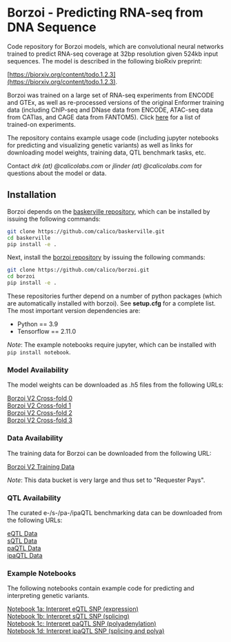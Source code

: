 <!---[![Build/Release Python Package](https://github.com/calico/github-template-python-library/actions/workflows/release-new-version.yml/badge.svg?branch=main)](https://github.com/calico/github-template-python-library/actions/workflows/release-new-version.yml)--->
<!---[![Python formatting and tests](https://github.com/calico/github-template-python-library/actions/workflows/run-tests-formatting.yml/badge.svg?branch=main)](https://github.com/calico/github-template-python-library/actions/workflows/run-tests-formatting.yml)--->
<!---[![Validate prettier formatting](https://github.com/calico/github-template-python-library/actions/workflows/check-prettier-formatting.yml/badge.svg?branch=main)](https://github.com/calico/github-template-python-library/actions/workflows/check-prettier-formatting.yml)--->

# Borzoi - Predicting RNA-seq from DNA Sequence
Code repository for Borzoi models, which are convolutional neural networks trained to predict RNA-seq coverage at 32bp resolution given 524kb input sequences. The model is described in the following bioRxiv preprint:<br/>

[https://biorxiv.org/content/todo.1.2.3](https://biorxiv.org/content/todo.1.2.3).

Borzoi was trained on a large set of RNA-seq experiments from ENCODE and GTEx, as well as re-processed versions of the original Enformer training data (including ChIP-seq and DNase data from ENCODE, ATAC-seq data from CATlas, and CAGE data from FANTOM5). Click [here](https://raw.githubusercontent.com/calico/borzoi/main/examples/targets_human.txt) for a list of trained-on experiments.

The repository contains example usage code (including jupyter notebooks for predicting and visualizing genetic variants) as well as links for downloading model weights, training data, QTL benchmark tasks, etc.

Contact *drk (at) @calicolabs.com* or *jlinder (at) @calicolabs.com* for questions about the model or data.

## Installation
Borzoi depends on the [baskerville repository](https://github.com/calico/baskerville.git), which can be installed by issuing the following commands:
```sh
git clone https://github.com/calico/baskerville.git
cd baskerville
pip install -e .
```

Next, install the [borzoi repository](https://github.com/calico/borzoi.git) by issuing the following commands:
```sh
git clone https://github.com/calico/borzoi.git
cd borzoi
pip install -e .
```

These repositories further depend on a number of python packages (which are automatically installed with borzoi). See **setup.cfg** for a complete list. The most important version dependencies are:
- Python == 3.9
- Tensorflow == 2.11.0

*Note*: The example notebooks require jupyter, which can be installed with `pip install notebook`.

### Model Availability
The model weights can be downloaded as .h5 files from the following URLs:

[Borzoi V2 Cross-fold 0](https://storage.googleapis.com/seqnn-share/borzoi/f0/model0_best.h5)<br/>
[Borzoi V2 Cross-fold 1](https://storage.googleapis.com/seqnn-share/borzoi/f1/model0_best.h5)<br/>
[Borzoi V2 Cross-fold 2](https://storage.googleapis.com/seqnn-share/borzoi/f2/model0_best.h5)<br/>
[Borzoi V2 Cross-fold 3](https://storage.googleapis.com/seqnn-share/borzoi/f3/model0_best.h5)<br/>

### Data Availability
The training data for Borzoi can be downloaded from the following URL:

[Borzoi V2 Training Data](https://storage.googleapis.com/seqnn-share/todo.todo)<br/>

*Note*: This data bucket is very large and thus set to "Requester Pays".

### QTL Availability
The curated e-/s-/pa-/ipaQTL benchmarking data can be downloaded from the following URLs:

[eQTL Data](https://storage.googleapis.com/seqnn-share/todo.todo)<br/>
[sQTL Data](https://storage.googleapis.com/seqnn-share/todo.todo)<br/>
[paQTL Data](https://storage.googleapis.com/seqnn-share/todo.todo)<br/>
[ipaQTL Data](https://storage.googleapis.com/seqnn-share/todo.todo)<br/>

### Example Notebooks
The following notebooks contain example code for predicting and interpreting genetic variants.

[Notebook 1a: Interpret eQTL SNP (expression)](https://github.com/calico/borzoi/blob/main/examples/borzoi_example_eqtl_chr10_116952944_T_C.ipynb)<br/>
[Notebook 1b: Interpret sQTL SNP (splicing)](https://github.com/calico/borzoi/blob/main/examples/borzoi_example_sqtl_chr9_135548708_G_C.ipynb)<br/>
[Notebook 1c: Interpret paQTL SNP (polyadenylation)](https://github.com/calico/borzoi/blob/main/examples/borzoi_example_paqtl_chr1_236763042_A_G.ipynb)<br/>
[Notebook 1d: Interpret ipaQTL SNP (splicing and polya)](https://github.com/calico/borzoi/blob/main/examples/borzoi_example_ipaqtl_chr10_116664061_G_A.ipynb)<br/>
